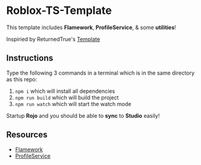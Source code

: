 # Roblox-TS-Template

 This template includes **Flamework**, **ProfileService**, & some **utilities**!
 
 Inspiried by ReturnedTrue's [Template](https://github.com/ReturnedTrue/RobloxTSTemplate)

## Instructions

Type the following 3 commands in a terminal which is in the same directory as this repo:

1. `npm i` which will install all dependencies
2. `npm run build` which will build the project
3. `npm run watch` which will start the watch mode

Startup **Rojo** and you should be able to **sync** to **Studio** easily!

## Resources

* [Flamework](https://fireboltofdeath.dev/docs/flamework)
* [ProfileService](https://madstudioroblox.github.io/ProfileService/)
